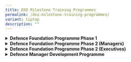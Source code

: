 ```yaml
---
title: DXO Milestone Training Programmes
permalink: /dxo-milestone-training-programmes/
variant: tiptap
description: ""
---
```

<div data-type="detailGroup" class="isomer-accordion isomer-accordion-white">
<details class="isomer-details">
<summary><strong>Defence Foundation Programme Phase 1</strong>
</summary>
<div data-type="detailsContent" class="isomer-details-content">
<p><em>Provide newly hired personnel a fundamental understanding of the organisation and the contributions they have in supporting the organisation’s goals and objectives.</em>
</p>
<p></p>
<p>This class is open to:</p>
<ul data-tight="true" class="tight">
<li>
<p>Newly recruited personnel</p>
</li>
</ul>
<p></p>
<p><em>Sign up here: </em><strong><a href="https://go.gov.sg/dfpp1" rel="noopener noreferrer nofollow" target="_blank">https://go.gov.sg/dfpp1</a></strong>
</p>
</div>
</details>
<details class="isomer-details">
<summary><strong>Defence Foundation Programme Phase 2 (Managers)</strong>
</summary>
<div data-type="detailsContent" class="isomer-details-content">
<p><em>Ensure that personnel have the necessary skill sets for their role in the organisation, including written, presentation, and analytical skills.</em>
</p>
<p></p>
<p><em>Sign up here</em>
</p>
</div>
</details>
<details class="isomer-details">
<summary><strong>Defence Foundation Programme Phase 2 (Executives)</strong>
</summary>
<div data-type="detailsContent" class="isomer-details-content">
<p><em>Ensure that personnel have the necessary skill sets for their role in the organisation, including written, presentation, and analytical skills.</em>
</p>
<p></p>
<p><em>Sign up here</em>
</p>
</div>
</details>
<details class="isomer-details">
<summary><strong>Defence Manager Development Programme</strong>
</summary>
<div data-type="detailsContent" class="isomer-details-content">
<p><em>To provide personnel with a deeper understanding of the organisation.</em>
</p>
<p></p>
<p><em>Sign up here</em>
</p>
</div>
</details>
</div>
<p></p>